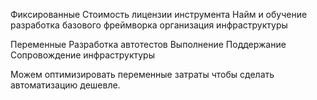 Фиксированные
Стоимость лицензии инструмента
Найм и обучение
разработка базового фреймворка
организация инфраструктуры

Переменные
Разработка автотестов
Выполнение
Поддержание
Сопровождение инфраструктуры


Можем оптимизировать переменные затраты чтобы сделать автоматизацию дешевле.